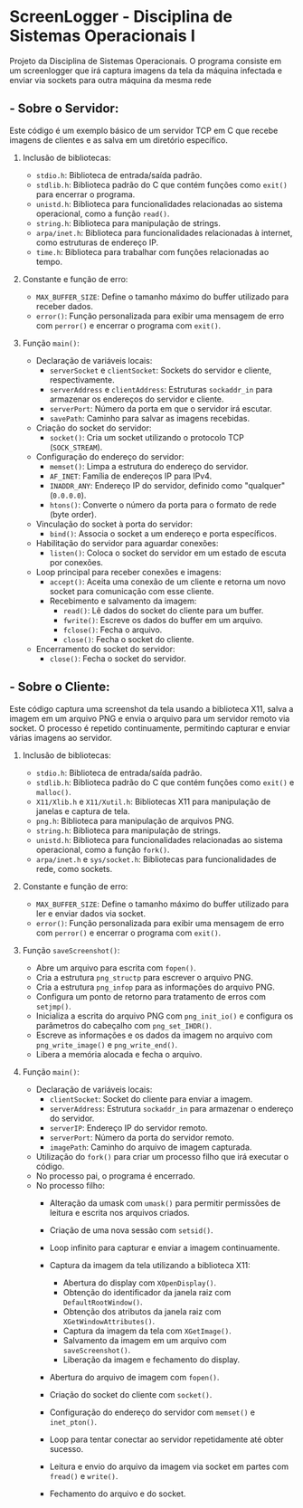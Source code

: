 # ScreenLogger - Disciplina de Sistemas Operacionais I
Projeto da Disciplina de Sistemas Operacionais. O programa consiste em um screenlogger que irá captura imagens da tela da máquina infectada e enviar via sockets para outra máquina da mesma rede
## - Sobre o Servidor:
Este código é um exemplo básico de um servidor TCP em C que recebe imagens de clientes e as salva em um diretório específico.

1. Inclusão de bibliotecas:
   - `stdio.h`: Biblioteca de entrada/saída padrão.
   - `stdlib.h`: Biblioteca padrão do C que contém funções como `exit()` para encerrar o programa.
   - `unistd.h`: Biblioteca para funcionalidades relacionadas ao sistema operacional, como a função `read()`.
   - `string.h`: Biblioteca para manipulação de strings.
   - `arpa/inet.h`: Biblioteca para funcionalidades relacionadas à internet, como estruturas de endereço IP.
   - `time.h`: Biblioteca para trabalhar com funções relacionadas ao tempo.

2. Constante e função de erro:
   - `MAX_BUFFER_SIZE`: Define o tamanho máximo do buffer utilizado para receber dados.
   - `error()`: Função personalizada para exibir uma mensagem de erro com `perror()` e encerrar o programa com `exit()`.

3. Função `main()`:
   - Declaração de variáveis locais:
     - `serverSocket` e `clientSocket`: Sockets do servidor e cliente, respectivamente.
     - `serverAddress` e `clientAddress`: Estruturas `sockaddr_in` para armazenar os endereços do servidor e cliente.
     - `serverPort`: Número da porta em que o servidor irá escutar.
     - `savePath`: Caminho para salvar as imagens recebidas.
   - Criação do socket do servidor:
     - `socket()`: Cria um socket utilizando o protocolo TCP (`SOCK_STREAM`).
   - Configuração do endereço do servidor:
     - `memset()`: Limpa a estrutura do endereço do servidor.
     - `AF_INET`: Família de endereços IP para IPv4.
     - `INADDR_ANY`: Endereço IP do servidor, definido como "qualquer" (`0.0.0.0`).
     - `htons()`: Converte o número da porta para o formato de rede (byte order).
   - Vinculação do socket à porta do servidor:
     - `bind()`: Associa o socket a um endereço e porta específicos.
   - Habilitação do servidor para aguardar conexões:
     - `listen()`: Coloca o socket do servidor em um estado de escuta por conexões.
   - Loop principal para receber conexões e imagens:
     - `accept()`: Aceita uma conexão de um cliente e retorna um novo socket para comunicação com esse cliente.
     - Recebimento e salvamento da imagem:
       - `read()`: Lê dados do socket do cliente para um buffer.
       - `fwrite()`: Escreve os dados do buffer em um arquivo.
       - `fclose()`: Fecha o arquivo.
       - `close()`: Fecha o socket do cliente.
   - Encerramento do socket do servidor:
     - `close()`: Fecha o socket do servidor.
## - Sobre o Cliente:
Este código captura uma screenshot da tela usando a biblioteca X11, salva a imagem em um arquivo PNG e envia o arquivo para um servidor remoto via socket. O processo é repetido continuamente, permitindo capturar e enviar várias imagens ao servidor.
1. Inclusão de bibliotecas:
   - `stdio.h`: Biblioteca de entrada/saída padrão.
   - `stdlib.h`: Biblioteca padrão do C que contém funções como `exit()` e `malloc()`.
   - `X11/Xlib.h` e `X11/Xutil.h`: Bibliotecas X11 para manipulação de janelas e captura de tela.
   - `png.h`: Biblioteca para manipulação de arquivos PNG.
   - `string.h`: Biblioteca para manipulação de strings.
   - `unistd.h`: Biblioteca para funcionalidades relacionadas ao sistema operacional, como a função `fork()`.
   - `arpa/inet.h` e `sys/socket.h`: Bibliotecas para funcionalidades de rede, como sockets.

2. Constante e função de erro:
   - `MAX_BUFFER_SIZE`: Define o tamanho máximo do buffer utilizado para ler e enviar dados via socket.
   - `error()`: Função personalizada para exibir uma mensagem de erro com `perror()` e encerrar o programa com `exit()`.

3. Função `saveScreenshot()`:
   - Abre um arquivo para escrita com `fopen()`.
   - Cria a estrutura `png_structp` para escrever o arquivo PNG.
   - Cria a estrutura `png_infop` para as informações do arquivo PNG.
   - Configura um ponto de retorno para tratamento de erros com `setjmp()`.
   - Inicializa a escrita do arquivo PNG com `png_init_io()` e configura os parâmetros do cabeçalho com `png_set_IHDR()`.
   - Escreve as informações e os dados da imagem no arquivo com `png_write_image()` e `png_write_end()`.
   - Libera a memória alocada e fecha o arquivo.

4. Função `main()`:
   - Declaração de variáveis locais:
     - `clientSocket`: Socket do cliente para enviar a imagem.
     - `serverAddress`: Estrutura `sockaddr_in` para armazenar o endereço do servidor.
     - `serverIP`: Endereço IP do servidor remoto.
     - `serverPort`: Número da porta do servidor remoto.
     - `imagePath`: Caminho do arquivo de imagem capturada.
   - Utilização do `fork()` para criar um processo filho que irá executar o código.
   - No processo pai, o programa é encerrado.
   - No processo filho:
     - Alteração da umask com `umask()` para permitir permissões de leitura e escrita nos arquivos criados.
     - Criação de uma nova sessão com `setsid()`.
     - Loop infinito para capturar e enviar a imagem continuamente.
     - Captura da imagem da tela utilizando a biblioteca X11:
       - Abertura do display com `XOpenDisplay()`.
       - Obtenção do identificador da janela raiz com `DefaultRootWindow()`.
       - Obtenção dos atributos da janela raiz com `XGetWindowAttributes()`.
       - Captura da imagem da tela com `XGetImage()`.
       - Salvamento da imagem em um arquivo com `saveScreenshot()`.
       - Liberação da imagem e fechamento do display.
     - Abertura do arquivo de imagem com `fopen()`.


     - Criação do socket do cliente com `socket()`.
     - Configuração do endereço do servidor com `memset()` e `inet_pton()`.
     - Loop para tentar conectar ao servidor repetidamente até obter sucesso.
     - Leitura e envio do arquivo da imagem via socket em partes com `fread()` e `write()`.
     - Fechamento do arquivo e do socket.

